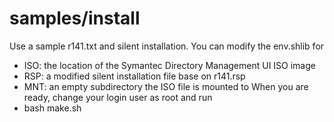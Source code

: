 # samples/install
Use a sample r141.txt and silent installation.
You can modify the env.shlib for
* ISO: the location of the Symantec Directory Management UI ISO image
* RSP: a modified silent installation file base on r141.rsp
* MNT: an empty subdirectory the ISO file is mounted to
When you are ready, change your login user as root and run
* bash make.sh 

